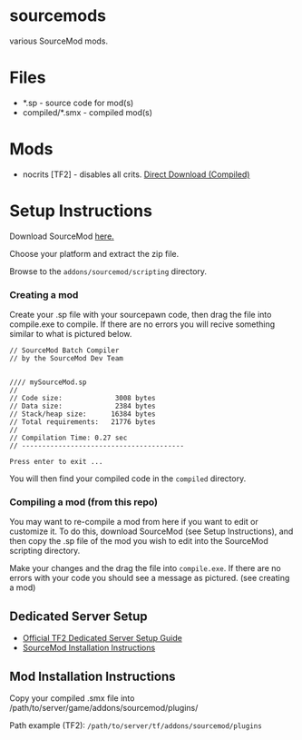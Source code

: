 # sourcemods
various SourceMod mods.

# Files
- *.sp - source code for mod(s)
- compiled/*.smx - compiled mod(s)

# Mods
- nocrits [TF2] - disables all crits. [Direct Download (Compiled)](https://prouser123.me/sourcemods/compiled/nocrits.smx)

# Setup Instructions

Download SourceMod [here.](https://www.sourcemod.net/downloads.php?branch=stable)

Choose your platform and extract the zip file.

Browse to the ``addons/sourcemod/scripting`` directory.


### Creating a mod
Create your .sp file with your sourcepawn code, then drag the file into compile.exe to compile. If there are no errors you will recive something similar to what is pictured below.

```
// SourceMod Batch Compiler
// by the SourceMod Dev Team


//// mySourceMod.sp
//
// Code size:             3008 bytes
// Data size:             2384 bytes
// Stack/heap size:      16384 bytes
// Total requirements:   21776 bytes
//
// Compilation Time: 0.27 sec
// ----------------------------------------

Press enter to exit ...
```

You will then find your compiled code in the ``compiled`` directory.


### Compiling a mod (from this repo)
You may want to re-compile a mod from here if you want to edit or customize it. To do this, download SourceMod (see Setup Instructions), and then copy the .sp file of the mod you wish to edit into the SourceMod scripting directory.

Make your changes and the drag the file into ``compile.exe``. If there are no errors with your code you should see a message as pictured. (see creating a mod)

## Dedicated Server Setup
- [Official TF2 Dedicated Server Setup Guide](https://wiki.teamfortress.com/wiki/Windows_dedicated_server#Download_and_install_the_SteamCMD_Tool)
- [SourceMod Installation Instructions](https://wiki.alliedmods.net/Installing_SourceMod_(simple))

## Mod Installation Instructions
Copy your compiled .smx file into /path/to/server/game/addons/sourcemod/plugins/

Path example (TF2): ``/path/to/server/tf/addons/sourcemod/plugins``